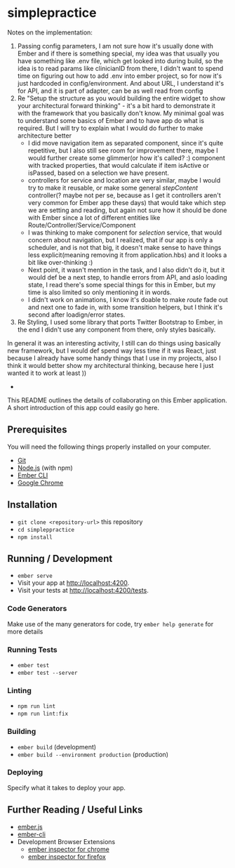 # simplepractice

Notes on the implementation: 

1. Passing config parameters, I am not sure how it's usually done with Ember and if there is something special, my idea was that usually you have something like .env file, which get looked into during build, so the idea is to read params like clinicianID from there, I didn't want to spend time on figuring out how to add .env into ember project, so for now it's just hardcoded in config/environment. And about URL, I understand it's for API, and it is part of adapter, can be as well read from config
2. Re "Setup the structure as you would building the entire widget to show your architectural forward thinking" - it's a bit hard to demonstrate it with the framework that you basically don't know. My minimal goal was to understand some basics of Ember and to have app do what is required. But I will try to explain what I would do further to make architecture better
    - I did move navigation item as separated component, since it's quite repetitive, but I also still see room for improvement there, maybe I would further create some glimmer(or how it's called? :)  component with tracked properties, that would calculate if item isActive or isPassed, based on a selection we have present.  
    - controllers for service and location are very similar, maybe I would try to make it reusable, or make some general _stepContent_ controller(? maybe not per se, because as I get it controllers aren't very common for Ember app these days) that would take which step we are setting and reading, but again not sure how it should be done with Ember since a lot of different entities like Route/Controller/Service/Component 
    - I was thinking to make component for _selection_ service, that would concern about navigation, but I realized, that if our app is only a scheduler, and is not that big, it doesn't make sense to have things less explicit(meaning removing it from application.hbs) and it looks a bit like over-thinking :)
    - Next point, it wasn't mention in the task, and I also didn't do it, but it would def be a next step, to handle errors from API, and aslo loading state, I read there's some special things for this in Ember, but my time is also limited so only mentioning it in words.
    - I didn't work on animations, I know it's doable to make _route_ fade out and next one to fade in, with some transition helpers, but I think it's second after loadign/error states.
3. Re Styling, I used some library that ports Twitter Bootstrap to Ember, in the end I didn't use any component from there, only styles basically.

 
In general it was an interesting activity, I still can do things using basically new framework, but I would def spend way less time if it was React, just because I already have some handy things that I use in my projects, also I think it would better show my architectural thinking, because here I just wanted it to work at least )) 
 
-

This README outlines the details of collaborating on this Ember application.
A short introduction of this app could easily go here.

## Prerequisites

You will need the following things properly installed on your computer.

* [Git](https://git-scm.com/)
* [Node.js](https://nodejs.org/) (with npm)
* [Ember CLI](https://ember-cli.com/)
* [Google Chrome](https://google.com/chrome/)

## Installation

* `git clone <repository-url>` this repository
* `cd simpleppractice`
* `npm install`

## Running / Development

* `ember serve`
* Visit your app at [http://localhost:4200](http://localhost:4200).
* Visit your tests at [http://localhost:4200/tests](http://localhost:4200/tests).

### Code Generators

Make use of the many generators for code, try `ember help generate` for more details

### Running Tests

* `ember test`
* `ember test --server`

### Linting

* `npm run lint`
* `npm run lint:fix`

### Building

* `ember build` (development)
* `ember build --environment production` (production)

### Deploying

Specify what it takes to deploy your app.

## Further Reading / Useful Links

* [ember.js](https://emberjs.com/)
* [ember-cli](https://ember-cli.com/)
* Development Browser Extensions
  * [ember inspector for chrome](https://chrome.google.com/webstore/detail/ember-inspector/bmdblncegkenkacieihfhpjfppoconhi)
  * [ember inspector for firefox](https://addons.mozilla.org/en-US/firefox/addon/ember-inspector/)
